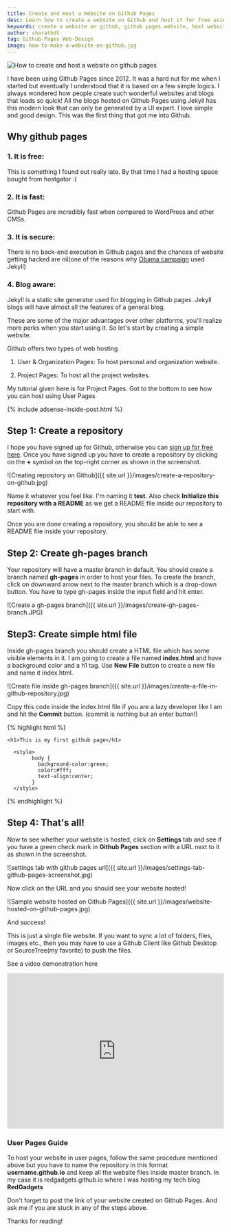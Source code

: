 ```yaml
---
title: Create and Host a Website on Github Pages
desc: Learn how to create a website on Github and host it for free using Github Pages. This can be used to host your projects and portfolio websites easily without spending a dime. You can also host blogs for free on Github Pages.
keywords: create a website on github, github pages website, host website on github, github web hosting
author: sharathdt
tag: Github-Pages Web-Design
image: how-to-make-a-website-on-github.jpg
---
```


<img alt="How to create and host a website on github pages" title="Create and host a website on github pages screenshot" itemprop="thumbnailUrl" src="{{ site.url }}/images/how-to-make-a-website-on-github.jpg">

<i class="fa fa-quote-left fa-3x fa-pull-left fa-border"></i>I have been using Github Pages since 2012. It was a hard nut for me when I started but eventually I understood that it is based on a few simple logics. I always wondered how people create such wonderful websites and blogs that loads so quick! All the blogs hosted on Github Pages using Jekyll has this modern look that can only be generated by a UI expert. I love simple and good design. This was the first thing that got me into Github.

## Why github pages

### 1. It is free:
This is something I found out really late. By that time I had a hosting space bought from hostgator :(


### 2. It is fast:
Github Pages are incredibly fast when compared to WordPress and other CMSs.


### 3. It is secure:
There is no back-end execution in Github pages and the chances of website getting hacked are nil(one of the reasons why [Obama campaign](https://contribute.barackobama.com/) used Jekyll)


### 4. Blog aware:
Jekyll is a static site generator used for blogging in Github pages. Jekyll blogs will have almost all the features of a general blog.


These are some of the major advantages over other platforms, you'll realize more perks when you start using it. So let's start by creating a simple website.

Github offers two types of web hosting

1. User & Organization Pages: To host personal and organization website.

2. Project Pages: To host all the project websites.

My tutorial given here is for Project Pages. Got to the bottom to see how you can host using User Pages

{% include adsense-inside-post.html %}

## Step 1: Create a repository

I hope you have signed up for Github, otherwise you can [sign up for free here](https://github.com). Once you have signed up you have to create a repository by clicking on the **+** symbol on the top-right corner as shown in the screenshot.


![Creating repository on Github]({{ site.url }}/images/create-a-repository-on-github.jpg)


Name it whatever you feel like. I'm naming it **test**. Also check **Initialize this repository with a README** as we get a README file inside our repository to start with.

Once you are done creating a repository, you should be able to see a README file inside your repository.

## Step 2: Create gh-pages branch

Your repository will have a master branch in default. You should create a branch named **gh-pages** in order to host your files. To create the branch, click on downward arrow next to the master branch which is a drop-down button. You have to type gh-pages inside the input field and hit enter.


![Create a gh-pages branch]({{ site.url }}/images/create-gh-pages-branch.JPG)


## Step3: Create simple html file

Inside gh-pages branch you should create a HTML file which has some visible elements in it. I am going to create a file named **index.html** and have a background color and a h1 tag. Use **New File** button to create a new file and name it index.html.


![Create file inside gh-pages branch]({{ site.url }}/images/create-a-file-in-github-repository.jpg)


Copy this code inside the index.html file if you are a lazy developer like I am and hit the **Commit** button. (commit is nothing but an enter button!)

{% highlight html %}


<html>
 
  <title>First website</title>
  
   <body>
    
    <h1>This is my first github page</h1>
  
  </body>
  
      <style>
            body {
              background-color:green;
              color:#fff;
              text-align:center;
            }
      </style>
  
</html>

{% endhighlight %}



## Step 4: That's all! 

Now to see whether your website is hosted, click on **Settings** tab and see if you have a green check mark in **Github Pages** section with a URL next to it as shown in the screenshot.


![settings tab with github pages url]({{ site.url }}/images/settings-tab-github-pages-screenshot.jpg)



Now click on the URL and you should see your website hosted!


![Sample website hosted on Github Pages]({{ site.url }}/images/website-hosted-on-github-pages.jpg)


And success! 

This is just a single file website. If you want to sync a lot of folders, files, images etc., then you may have to use a Github Client like Github Desktop or SourceTree(my favorite) to push the files.

See a video demonstration here

<iframe itemscope="" itemprop="video" width="100%" height="360" src="https://www.youtube.com/embed/bwThn0rxv7M?rel=0" frameborder="0" allowfullscreen></iframe>


<div class="tips">
<h3>User Pages Guide</h3>
<p>
To host your website in user pages, follow the same procedure mentioned above but you have to name the repository in this format <strong>username.github.io</strong> and keep all the website files inside master branch. In my case it is redgadgets.github.io where I was hosting my tech blog <strong>RedGadgets</strong>
</p>
</div>

Don't forget to post the link of your website created on Github Pages. And ask me if you are stuck in any of the steps above.

Thanks for reading!

